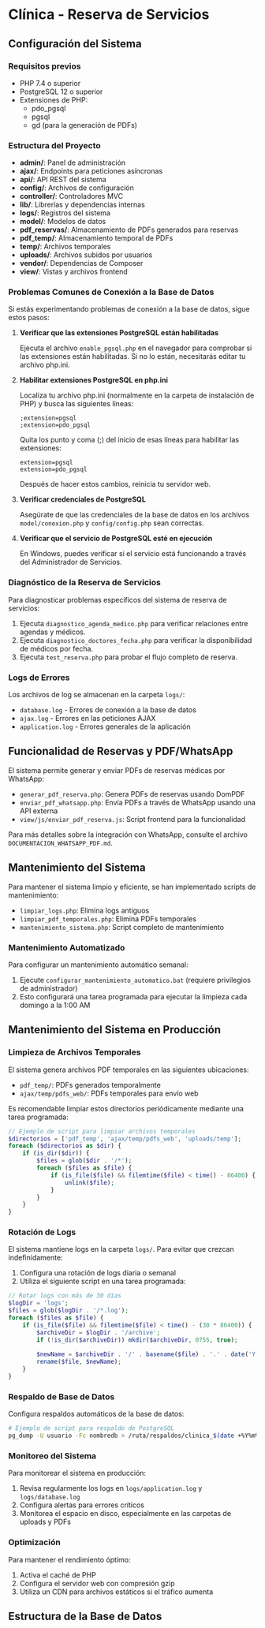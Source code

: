 # Clínica - Reserva de Servicios

## Configuración del Sistema

### Requisitos previos

- PHP 7.4 o superior
- PostgreSQL 12 o superior
- Extensiones de PHP:
  - pdo_pgsql
  - pgsql
  - gd (para la generación de PDFs)

### Estructura del Proyecto

- **admin/**: Panel de administración
- **ajax/**: Endpoints para peticiones asíncronas
- **api/**: API REST del sistema
- **config/**: Archivos de configuración
- **controller/**: Controladores MVC
- **lib/**: Librerías y dependencias internas
- **logs/**: Registros del sistema
- **model/**: Modelos de datos
- **pdf_reservas/**: Almacenamiento de PDFs generados para reservas
- **pdf_temp/**: Almacenamiento temporal de PDFs
- **temp/**: Archivos temporales
- **uploads/**: Archivos subidos por usuarios
- **vendor/**: Dependencias de Composer
- **view/**: Vistas y archivos frontend

### Problemas Comunes de Conexión a la Base de Datos

Si estás experimentando problemas de conexión a la base de datos, sigue estos pasos:

1. **Verificar que las extensiones PostgreSQL están habilitadas**

   Ejecuta el archivo `enable_pgsql.php` en el navegador para comprobar si las extensiones están habilitadas. Si no lo están, necesitarás editar tu archivo php.ini.

2. **Habilitar extensiones PostgreSQL en php.ini**

   Localiza tu archivo php.ini (normalmente en la carpeta de instalación de PHP) y busca las siguientes líneas:

   ```
   ;extension=pgsql
   ;extension=pdo_pgsql
   ```

   Quita los punto y coma (;) del inicio de esas líneas para habilitar las extensiones:

   ```
   extension=pgsql
   extension=pdo_pgsql
   ```

   Después de hacer estos cambios, reinicia tu servidor web.

3. **Verificar credenciales de PostgreSQL**

   Asegúrate de que las credenciales de la base de datos en los archivos `model/conexion.php` y `config/config.php` sean correctas.

4. **Verificar que el servicio de PostgreSQL esté en ejecución**

   En Windows, puedes verificar si el servicio está funcionando a través del Administrador de Servicios.

### Diagnóstico de la Reserva de Servicios

Para diagnosticar problemas específicos del sistema de reserva de servicios:

1. Ejecuta `diagnostico_agenda_medico.php` para verificar relaciones entre agendas y médicos.
2. Ejecuta `diagnostico_doctores_fecha.php` para verificar la disponibilidad de médicos por fecha.
3. Ejecuta `test_reserva.php` para probar el flujo completo de reserva.

### Logs de Errores

Los archivos de log se almacenan en la carpeta `logs/`:

- `database.log` - Errores de conexión a la base de datos
- `ajax.log` - Errores en las peticiones AJAX
- `application.log` - Errores generales de la aplicación

## Funcionalidad de Reservas y PDF/WhatsApp

El sistema permite generar y enviar PDFs de reservas médicas por WhatsApp:

- `generar_pdf_reserva.php`: Genera PDFs de reservas usando DomPDF
- `enviar_pdf_whatsapp.php`: Envía PDFs a través de WhatsApp usando una API externa
- `view/js/enviar_pdf_reserva.js`: Script frontend para la funcionalidad

Para más detalles sobre la integración con WhatsApp, consulte el archivo `DOCUMENTACION_WHATSAPP_PDF.md`.

## Mantenimiento del Sistema

Para mantener el sistema limpio y eficiente, se han implementado scripts de mantenimiento:

- `limpiar_logs.php`: Elimina logs antiguos
- `limpiar_pdf_temporales.php`: Elimina PDFs temporales
- `mantenimiento_sistema.php`: Script completo de mantenimiento

### Mantenimiento Automatizado

Para configurar un mantenimiento automático semanal:

1. Ejecute `configurar_mantenimiento_automatico.bat` (requiere privilegios de administrador)
2. Esto configurará una tarea programada para ejecutar la limpieza cada domingo a la 1:00 AM

## Mantenimiento del Sistema en Producción

### Limpieza de Archivos Temporales

El sistema genera archivos PDF temporales en las siguientes ubicaciones:
- `pdf_temp/`: PDFs generados temporalmente
- `ajax/temp/pdfs_web/`: PDFs temporales para envío web

Es recomendable limpiar estos directorios periódicamente mediante una tarea programada:

```php
// Ejemplo de script para limpiar archivos temporales
$directorios = ['pdf_temp', 'ajax/temp/pdfs_web', 'uploads/temp'];
foreach ($directorios as $dir) {
    if (is_dir($dir)) {
        $files = glob($dir . '/*');
        foreach ($files as $file) {
            if (is_file($file) && filemtime($file) < time() - 86400) { // más de 1 día
                unlink($file);
            }
        }
    }
}
```

### Rotación de Logs

El sistema mantiene logs en la carpeta `logs/`. Para evitar que crezcan indefinidamente:

1. Configura una rotación de logs diaria o semanal
2. Utiliza el siguiente script en una tarea programada:

```php
// Rotar logs con más de 30 días
$logDir = 'logs';
$files = glob($logDir . '/*.log');
foreach ($files as $file) {
    if (is_file($file) && filemtime($file) < time() - (30 * 86400)) {
        $archiveDir = $logDir . '/archive';
        if (!is_dir($archiveDir)) mkdir($archiveDir, 0755, true);
        
        $newName = $archiveDir . '/' . basename($file) . '.' . date('Y-m-d', filemtime($file));
        rename($file, $newName);
    }
}
```

### Respaldo de Base de Datos

Configura respaldos automáticos de la base de datos:

```bash
# Ejemplo de script para respaldo de PostgreSQL
pg_dump -U usuario -Fc nombredb > /ruta/respaldos/clinica_$(date +%Y%m%d).dump
```

### Monitoreo del Sistema

Para monitorear el sistema en producción:

1. Revisa regularmente los logs en `logs/application.log` y `logs/database.log`
2. Configura alertas para errores críticos
3. Monitorea el espacio en disco, especialmente en las carpetas de uploads y PDFs

### Optimización

Para mantener el rendimiento óptimo:

1. Activa el caché de PHP
2. Configura el servidor web con compresión gzip
3. Utiliza un CDN para archivos estáticos si el tráfico aumenta

## Estructura de la Base de Datos
